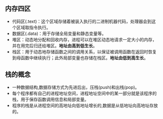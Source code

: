 ## 内存四区
- 代码区(.text)：这个区域存储着被装入执行的二进制机器代码，处理器会到这个区域取指令执行。
- 数据区(.data)：用于存储全局变量和静态变量等。
- 堆区：动态地分配和回收内存，进程可以在堆区动态地请求一定大小的内存，并在用完后归还给堆区。**地址由高到低生长**。
- 栈区：用于动态地存储函数之间的调用关系，以保证被调用函数在返回时恢复到母函数中继续执行；此外局部变量也存储在栈区。**地址由低到高生长**。

## 栈的概念
- 一种数据结构,数据存储方式为先进后出，压栈(push)和出栈(pop)。
- 每个程序都有自己的进程地址空间，进程地址空间中的某一部分就是该程序的栈，用于保存函数调用信息和局部变量。
- 程序的栈是从进程空间的高地址向低地址增长的,数据是从低地址向高地址存放的。